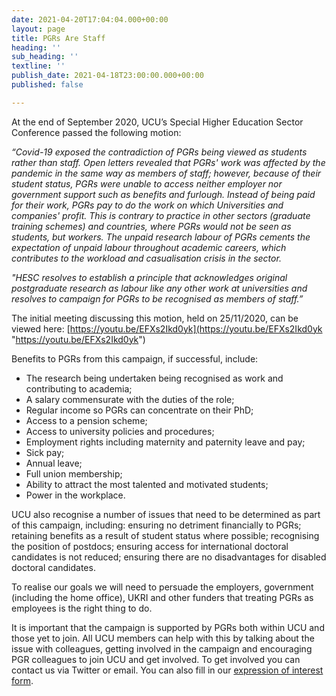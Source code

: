 ```yaml
---
date: 2021-04-20T17:04:04.000+00:00
layout: page
title: PGRs Are Staff
heading: ''
sub_heading: ''
textline: ''
publish_date: 2021-04-18T23:00:00.000+00:00
published: false

---
```

At the end of September 2020, UCU’s Special Higher Education Sector Conference passed the following motion:

_“Covid-19 exposed the contradiction of PGRs being viewed as students rather than staff. Open letters revealed that PGRs' work was affected by the pandemic in the same way as members of staff; however, because of their student status, PGRs were unable to access neither employer nor government support such as benefits and furlough. Instead of being paid for their work, PGRs pay to do the work on which Universities and companies' profit. This is contrary to practice in other sectors (graduate training schemes) and countries, where PGRs would not be seen as students, but workers. The unpaid research labour of PGRs cements the expectation of unpaid labour throughout academic careers, which contributes to the workload and casualisation crisis in the sector._

_"HESC resolves to establish a principle that acknowledges original postgraduate research as labour like any other work at universities and resolves to campaign for PGRs to be recognised as members of staff.”_

The initial meeting discussing this motion, held on 25/11/2020, can be viewed here: [https://youtu.be/EFXs2Ikd0yk](https://youtu.be/EFXs2Ikd0yk "https://youtu.be/EFXs2Ikd0yk")

Benefits to PGRs from this campaign, if successful, include:

* The research being undertaken being recognised as work and contributing to academia;
* A salary commensurate with the duties of the role;
* Regular income so PGRs can concentrate on their PhD;
* Access to a pension scheme;
* Access to university policies and procedures;
* Employment rights including maternity and paternity leave and pay;
* Sick pay;
* Annual leave;
* Full union membership;
* Ability to attract the most talented and motivated students;
* Power in the workplace.

UCU also recognise a number of issues that need to be determined as part of this campaign, including: ensuring no detriment financially to PGRs; retaining benefits as a result of student status where possible; recognising the position of postdocs; ensuring access for international doctoral candidates is not reduced; ensuring there are no disadvantages for disabled doctoral candidates.

To realise our goals we will need to persuade the employers, government (including the home office), UKRI and other funders that treating PGRs as employees is the right thing to do.

It is important that the campaign is supported by PGRs both within UCU and those yet to join. All UCU members can help with this by talking about the issue with colleagues, getting involved in the campaign and encouraging PGR colleagues to join UCU and get involved. To get involved you can contact us via Twitter or email. You can also fill in our [expression of interest form]( https://docs.google.com/forms/d/e/1FAIpQLSdX63kWvHP8iMUwaOttEXqGiNmjf6v5LFKXgFOhYITPO0xzoA/viewform).
